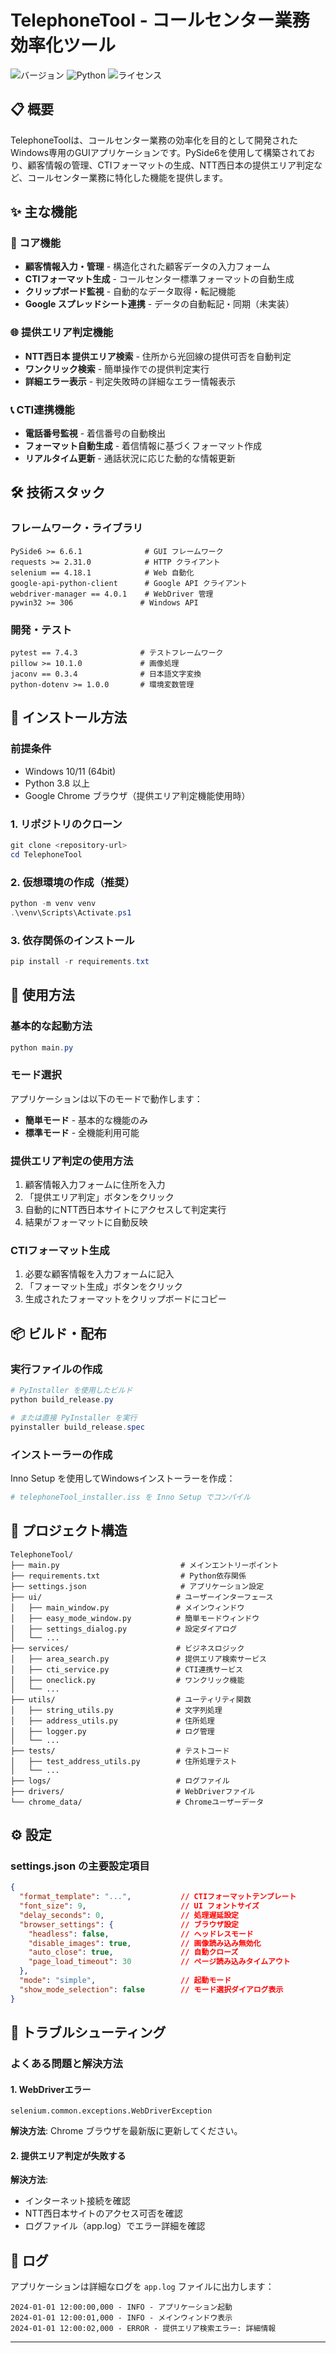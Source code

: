 # TelephoneTool - コールセンター業務効率化ツール

![バージョン](https://img.shields.io/badge/version-2.4.0-blue.svg)
![Python](https://img.shields.io/badge/python-3.8+-blue.svg)
![ライセンス](https://img.shields.io/badge/license-proprietary-red.svg)

## 📋 概要

TelephoneToolは、コールセンター業務の効率化を目的として開発されたWindows専用のGUIアプリケーションです。PySide6を使用して構築されており、顧客情報の管理、CTIフォーマットの生成、NTT西日本の提供エリア判定など、コールセンター業務に特化した機能を提供します。

## ✨ 主な機能

### 🎯 コア機能
- **顧客情報入力・管理** - 構造化された顧客データの入力フォーム
- **CTIフォーマット生成** - コールセンター標準フォーマットの自動生成
- **クリップボード監視** - 自動的なデータ取得・転記機能
- **Google スプレッドシート連携** - データの自動転記・同期（未実装）

### 🌐 提供エリア判定機能
- **NTT西日本 提供エリア検索** - 住所から光回線の提供可否を自動判定
- **ワンクリック検索** - 簡単操作での提供判定実行
- **詳細エラー表示** - 判定失敗時の詳細なエラー情報表示

### 📞 CTI連携機能
- **電話番号監視** - 着信番号の自動検出
- **フォーマット自動生成** - 着信情報に基づくフォーマット作成
- **リアルタイム更新** - 通話状況に応じた動的な情報更新

## 🛠️ 技術スタック

### フレームワーク・ライブラリ
```
PySide6 >= 6.6.1              # GUI フレームワーク
requests >= 2.31.0            # HTTP クライアント
selenium == 4.18.1            # Web 自動化
google-api-python-client      # Google API クライアント
webdriver-manager == 4.0.1    # WebDriver 管理
pywin32 >= 306               # Windows API
```

### 開発・テスト
```
pytest == 7.4.3              # テストフレームワーク
pillow >= 10.1.0             # 画像処理
jaconv == 0.3.4              # 日本語文字変換
python-dotenv >= 1.0.0       # 環境変数管理
```

## 🚀 インストール方法

### 前提条件
- Windows 10/11 (64bit)
- Python 3.8 以上
- Google Chrome ブラウザ（提供エリア判定機能使用時）

### 1. リポジトリのクローン
```powershell
git clone <repository-url>
cd TelephoneTool
```

### 2. 仮想環境の作成（推奨）
```powershell
python -m venv venv
.\venv\Scripts\Activate.ps1
```

### 3. 依存関係のインストール
```powershell
pip install -r requirements.txt
```

## 📖 使用方法

### 基本的な起動方法
```powershell
python main.py
```

### モード選択
アプリケーションは以下のモードで動作します：
- **簡単モード** - 基本的な機能のみ
- **標準モード** - 全機能利用可能

### 提供エリア判定の使用方法
1. 顧客情報入力フォームに住所を入力
2. 「提供エリア判定」ボタンをクリック
3. 自動的にNTT西日本サイトにアクセスして判定実行
4. 結果がフォーマットに自動反映

### CTIフォーマット生成
1. 必要な顧客情報を入力フォームに記入
2. 「フォーマット生成」ボタンをクリック
3. 生成されたフォーマットをクリップボードにコピー

## 📦 ビルド・配布

### 実行ファイルの作成
```powershell
# PyInstaller を使用したビルド
python build_release.py

# または直接 PyInstaller を実行
pyinstaller build_release.spec
```

### インストーラーの作成
Inno Setup を使用してWindowsインストーラーを作成：
```powershell
# telephoneTool_installer.iss を Inno Setup でコンパイル
```

## 📁 プロジェクト構造

```
TelephoneTool/
├── main.py                           # メインエントリーポイント
├── requirements.txt                  # Python依存関係
├── settings.json                     # アプリケーション設定
├── ui/                              # ユーザーインターフェース
│   ├── main_window.py               # メインウィンドウ
│   ├── easy_mode_window.py          # 簡単モードウィンドウ
│   ├── settings_dialog.py           # 設定ダイアログ
│   └── ...
├── services/                        # ビジネスロジック
│   ├── area_search.py               # 提供エリア検索サービス
│   ├── cti_service.py               # CTI連携サービス
│   ├── oneclick.py                  # ワンクリック機能
│   └── ...
├── utils/                           # ユーティリティ関数
│   ├── string_utils.py              # 文字列処理
│   ├── address_utils.py             # 住所処理
│   ├── logger.py                    # ログ管理
│   └── ...
├── tests/                           # テストコード
│   ├── test_address_utils.py        # 住所処理テスト
│   └── ...
├── logs/                            # ログファイル
├── drivers/                         # WebDriverファイル
└── chrome_data/                     # Chromeユーザーデータ
```

## ⚙️ 設定

### settings.json の主要設定項目
```json
{
  "format_template": "...",           // CTIフォーマットテンプレート
  "font_size": 9,                     // UI フォントサイズ
  "delay_seconds": 0,                 // 処理遅延設定
  "browser_settings": {               // ブラウザ設定
    "headless": false,                // ヘッドレスモード
    "disable_images": true,           // 画像読み込み無効化
    "auto_close": true,               // 自動クローズ
    "page_load_timeout": 30           // ページ読み込みタイムアウト
  },
  "mode": "simple",                   // 起動モード
  "show_mode_selection": false        // モード選択ダイアログ表示
}
```

## 🐛 トラブルシューティング

### よくある問題と解決方法

#### 1. WebDriverエラー
```
selenium.common.exceptions.WebDriverException
```
**解決方法**: Chrome ブラウザを最新版に更新してください。

#### 2. 提供エリア判定が失敗する
**解決方法**: 
- インターネット接続を確認
- NTT西日本サイトのアクセス可否を確認
- ログファイル（app.log）でエラー詳細を確認

## 📝 ログ

アプリケーションは詳細なログを `app.log` ファイルに出力します：
```
2024-01-01 12:00:00,000 - INFO - アプリケーション起動
2024-01-01 12:00:01,000 - INFO - メインウィンドウ表示
2024-01-01 12:00:02,000 - ERROR - 提供エリア検索エラー: 詳細情報
```
---
